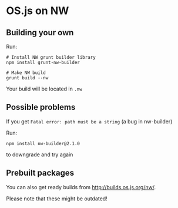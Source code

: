 # OS.js on NW

## Building your own

Run:

```shell
# Install NW grunt builder library
npm install grunt-nw-builder

# Make NW build
grunt build --nw
```

Your build will be located in `.nw`

## Possible problems

If you get `Fatal error: path must be a string` (a bug in nw-builder)

Run:

```
npm install nw-builder@2.1.0
```

to downgrade and try again

## Prebuilt packages

You can also get ready builds from http://builds.os.js.org/nw/.

Please note that these might be outdated!
